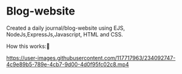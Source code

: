 # Blog-website

Created a daily journal/blog-website using EJS, NodeJs,ExpressJs,Javascript, HTML and CSS.

How this works:🔽


https://user-images.githubusercontent.com/117717963/234092747-4c9e89b5-789e-4cb7-9d00-4d0f95fc02c8.mp4

